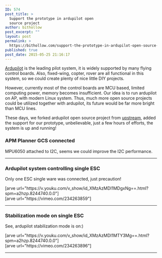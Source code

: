 ```yaml
---
ID: 574
post_title: >
  Support the prototype in ardupilot open
  source project
author: bithollow
post_excerpt: ""
layout: post
permalink: >
  https://bithollow.com/support-the-prototype-in-ardupilot-open-source-project/
published: true
post_date: 2015-05-25 21:16:17
---
```

[Ardupilot](https://ardupilot.org) is the leading pilot system, it is widely supported by many flying control boards. Also, fixed-wing, copter, rover are all functional in this system, so we could create plenty of nice little DIY projects.

However, currently most of the control boards are MCU based, limited computing power, memory becomes insufficient. Our idea is to run ardupilot on AP, with modern Linux system. Thus, much more open source projects could be utilized together with ardupilot, its future would be far more bright than MCU lines.

These days, we forked ardupilot open source project from [upstream](https://github.com/ardupilot), added the support for our prototype, unbelievable, just a few hours of efforts, the system is up and running!

### APM Planner GCS connected ###

MPU6050 attached to I2C, seems we could improve the I2C performance.

<script>
document.write("
<div class="geoip geoip-show-CN">
[arve url="https://v.youku.com/v_show/id_XMzAzMDI0NzUwMA==.html?spm=a2hzp.8244740.0.0#paction"]
</div>

<div class="geoip-hide geoip-hide-CN">
[arve url="https://vimeo.com/234263663"]
</div>
");
</script>

---

### Ardupilot system controlling single ESC ###

Only one ESC single ware was connected, just precaution!

<div class="geoip geoip-show-CN">
[arve url="https://v.youku.com/v_show/id_XMzAzMDI1MDgxNg==.html?spm=a2hzp.8244740.0.0"]
</div>

<div class="geoip-hide geoip-hide-CN">
[arve url="https://vimeo.com/234263859"]
</div>

---

### Stabilization mode on single ESC ###

See, ardupilot stabilization mode is on:)

<div class="geoip geoip-show-CN">
[arve url="https://v.youku.com/v_show/id_XMzAzMDI1MTY3Mg==.html?spm=a2hzp.8244740.0.0"]
</div>

<div class="geoip-hide geoip-hide-CN">
[arve url="https://vimeo.com/234263896"]
</div>

---